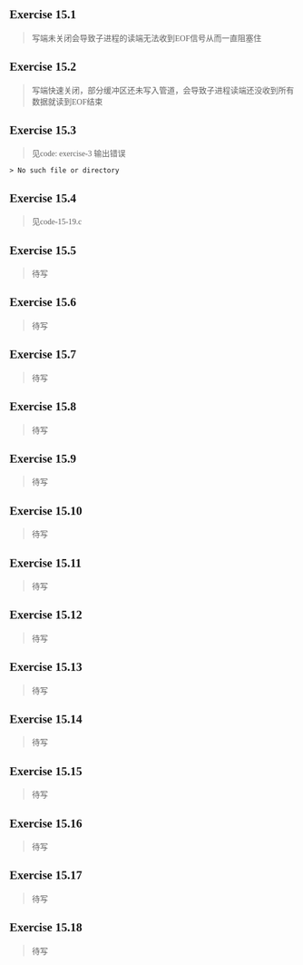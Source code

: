 ## <font face="Consolas">Exercise 15.1</font>
> <font face="楷体">写端未关闭会导致子进程的读端无法收到EOF信号从而一直阻塞住</font>

## <font face="Consolas">Exercise 15.2</font>
> <font face="楷体">写端快速关闭，部分缓冲区还未写入管道，会导致子进程读端还没收到所有数据就读到EOF结束</font>

## <font face="Consolas">Exercise 15.3</font>
> <font face="楷体">见code: exercise-3 输出错误</font>
```shell
> No such file or directory
```

## <font face="Consolas">Exercise 15.4</font>
> <font face="楷体">见code-15-19.c</font>

## <font face="Consolas">Exercise 15.5</font>
> <font face="楷体">待写</font>

## <font face="Consolas">Exercise 15.6</font>
> <font face="楷体">待写</font>

## <font face="Consolas">Exercise 15.7</font>
> <font face="楷体">待写</font>

## <font face="Consolas">Exercise 15.8</font>
> <font face="楷体">待写</font>

## <font face="Consolas">Exercise 15.9</font>
> <font face="楷体">待写</font>

## <font face="Consolas">Exercise 15.10</font>
> <font face="楷体">待写</font>

## <font face="Consolas">Exercise 15.11</font>
> <font face="楷体">待写</font>

## <font face="Consolas">Exercise 15.12</font>
> <font face="楷体">待写</font>

## <font face="Consolas">Exercise 15.13</font>
> <font face="楷体">待写</font>

## <font face="Consolas">Exercise 15.14</font>
> <font face="楷体">待写</font>

## <font face="Consolas">Exercise 15.15</font>
> <font face="楷体">待写</font>

## <font face="Consolas">Exercise 15.16</font>
> <font face="楷体">待写</font>

## <font face="Consolas">Exercise 15.17</font>
> <font face="楷体">待写</font>

## <font face="Consolas">Exercise 15.18</font>
> <font face="楷体">待写</font>

